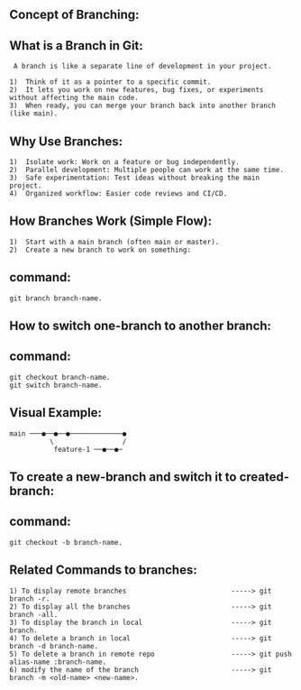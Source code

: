 Concept of Branching:
---------------------


What is a Branch in Git:
-----------------------
	 A branch is like a separate line of development in your project.

	1)  Think of it as a pointer to a specific commit.
	2)  It lets you work on new features, bug fixes, or experiments without affecting the main code.
	3)  When ready, you can merge your branch back into another branch (like main).

Why Use Branches:
-----------------

	1)  Isolate work: Work on a feature or bug independently.
	2)  Parallel development: Multiple people can work at the same time.
	3)  Safe experimentation: Test ideas without breaking the main project.
	4)  Organized workflow: Easier code reviews and CI/CD.


How Branches Work (Simple Flow):
--------------------------------

	1)  Start with a main branch (often main or master).
	2)  Create a new branch to work on something:
   
command:
---------
	git branch branch-name.

How to switch one-branch to another branch:
-------------------------------------------
command:
-------
 	git checkout branch-name.
 	git switch branch-name.

Visual Example:
---------------

	main ───●──●──●─────────────●
	          \                 /
	           feature-1 ──●──●─


To create a new-branch and switch it to created-branch:
-------------------------------------------------------
command:
--------
	git checkout -b branch-name.

Related Commands to branches:
-----------------------------
	1) To display remote branches                          -----> git branch -r.
	2) To display all the branches                         -----> git branch -all.
	3) To display the branch in local                      -----> git branch.
	4) To delete a branch in local                         -----> git branch -d branch-name.
	5) To delete a branch in remote repo                   -----> git push alias-name :branch-name.
	6) modify the name of the branch                       -----> git branch -m <old-name> <new-name>.
